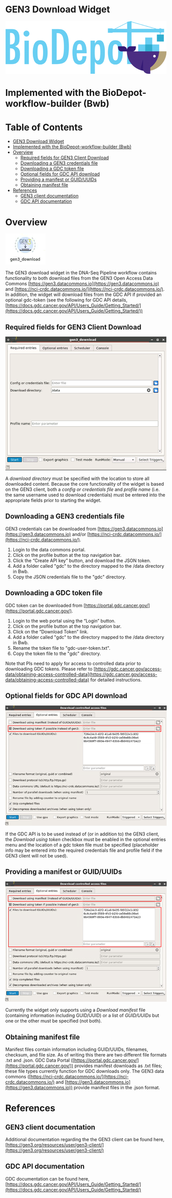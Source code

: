 # GEN3 Download Widget

![](images/image4.png)

# Implemented with the BioDepot-workflow-builder (Bwb)

# Table of Contents
* [GEN3 Download Widget](#gen3-download-widget)
* [Implemented with the BioDepot-workflow-builder (Bwb)](#implemented-with-the-biodepot-workflow-builder-bwb)
* [Overview](#overview)
  * [Required fields for GEN3 Client Download](#required-fields-for-gen3-client-download)
  * [Downloading a GEN3 credentials file](#downloading-a-gen3-credentials-file)
  * [Downloading a GDC token file](#downloading-a-gdc-token-file)
  * [Optional fields for GDC API download](#optional-fields-for-gdc-api-download)
  * [Providing a manifest or GUID/UUIDs](#providing-a-manifest-or-guiduuids)
  * [Obtaining manifest file](#obtaining-manifest-file)
* [References](#references)
  * [GEN3 client documentation](#gen3-client-documentation)
  * [GDC API documentation](#gdc-api-documentation)

# Overview

![](images/image3.png)

The GEN3 download widget in the DNA-Seq Pipeline workflow contains functionality to both download files from the GEN3 Open Access Data Commons [https://gen3.datacommons.io](https://gen3.datacommons.io) and [https://nci-crdc.datacommons.io/](https://nci-crdc.datacommons.io/). In addition, the widget will download files from the GDC API if provided an optional gdc-token (see the following for GDC API details, [https://docs.gdc.cancer.gov/API/Users_Guide/Getting_Started/](https://docs.gdc.cancer.gov/API/Users_Guide/Getting_Started/))

## Required fields for GEN3 Client Download

![](images/image1.png)

A _download directory_ must be specified with the location to store all downloaded content.  Because the core functionality of the widget is based on the GEN3 client, both a _config or credentials file_ and _profile name_ (i.e. the same username used to download credentials) must be entered into the appropriate fields prior to starting the widget.

## Downloading a GEN3 credentials file

GEN3 credentials can be downloaded from [https://gen3.datacommons.io](https://gen3.datacommons.io) and/or [https://nci-crdc.datacommons.io/](https://nci-crdc.datacommons.io/).

1. Login to the data commons portal.
2. Click on the profile button at the top navigation bar.
3. Click the “Create API key” button, and download the JSON token.
4. Add a folder called "gdc" to the directory mapped to the /data directory in Bwb.
5. Copy the JSON credentials file to the "gdc" directory.

## Downloading a GDC token file

GDC token can be downloaded from [https://portal.gdc.cancer.gov/](https://portal.gdc.cancer.gov/).

1. Login to the web portal using the “Login” button.
2. Click on the profile button at the top navigation bar.
3. Click on the “Download Token” link.
4. Add a folder called "gdc" to the directory mapped to the /data directory in Bwb.
5. Rename the token file to "gdc-user-token.txt".
6. Copy the token file to the "gdc" directory.

Note that PIs need to apply for access to controlled data prior to downloading GDC tokens. Please refer to [https://gdc.cancer.gov/access-data/obtaining-access-controlled-data](https://gdc.cancer.gov/access-data/obtaining-access-controlled-data) for detailed instructions.

## Optional fields for GDC API download

![](images/image5.png)

If the GDC API is to be used instead of (or in addition to) the GEN3 client, the _Download using token_ checkbox must be enabled in the optional entries menu and the location of a gdc token file must be specified (placeholder info may be entered into the required credentials file and profile field if the GEN3 client will not be used).

## Providing a manifest or GUID/UUIDs

![](images/image2.png)

Currently the widget only supports using a _Download manifest_ file (containing information including GUID/UUID) or a list of _GUID/UUIDs_ but one or the other must be specified (not both).

## Obtaining manifest file

Manifest files contain information including GUID/UUIDs, filenames, checksum, and file size. As of writing this there are two different file formats .txt and .json. GDC Data Portal ([https://portal.gdc.cancer.gov/](https://portal.gdc.cancer.gov/)) provides manifest downloads as .txt files; these file types currently function for GDC downloads only. The GEN3 data commons ([https://nci-crdc.datacommons.io/](https://nci-crdc.datacommons.io/) and [https://gen3.datacommons.io](https://gen3.datacommons.io)) provide manifest files in the .json format.

# References

## GEN3 client documentation

Additional documentation regarding the the GEN3 client can be found here, [https://gen3.org/resources/user/gen3-client/](https://gen3.org/resources/user/gen3-client/)

## GDC API documentation

GDC documentation can be found here, [https://docs.gdc.cancer.gov/API/Users_Guide/Getting_Started/](https://docs.gdc.cancer.gov/API/Users_Guide/Getting_Started/)
